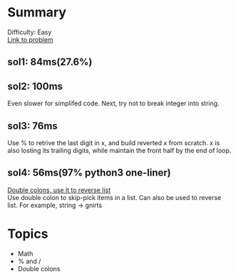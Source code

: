 # Summary
Difficulty: Easy<br/>
[Link to problem](https://leetcode.com/problems/palindrome-number/)<br/>
## sol1: 84ms(27.6%)
## sol2: 100ms
Even slower for simplifed code. Next, try not to break integer into string.
## sol3: 76ms
Use % to retrive the last digit in x, and build reverted x from scratch. x is also losting its trailing digits, while maintain the front half by the end of loop.
## sol4: 56ms(97% python3 one-liner)
[Double colons, use it to reverse list](https://stackoverflow.com/questions/3453085/what-is-double-colon-in-python-when-subscripting-sequences)<br/>
Use double colon to skip-pick items in a list. Can also be used to reverse list. For example, string -> gnirts
# Topics
- Math
- % and /
- Double colons